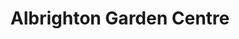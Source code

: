 ---
title: "Albrighton Garden Centre"
url: /albrighton/albrighton-garden-centre/
shop: garden centre
---